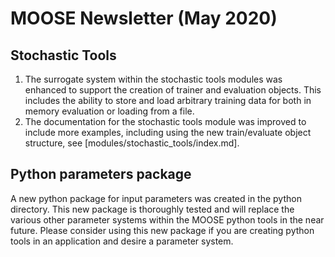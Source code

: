# MOOSE Newsletter (May 2020)

## Stochastic Tools

1. The surrogate system within the stochastic tools modules was enhanced to support the creation
   of trainer and evaluation objects. This includes the ability to store and load arbitrary training
   data for both in memory evaluation or loading from a file.
1. The documentation for the stochastic tools module was improved to include more examples, including
   using the new train/evaluate object structure, see [modules/stochastic_tools/index.md].

## Python parameters package

A new python package for input parameters was created in the python directory. This new package is
thoroughly tested and will replace the various other parameter systems within the MOOSE python tools
in the near future. Please consider using this new package if you are creating python tools in an
application and desire a parameter system.

